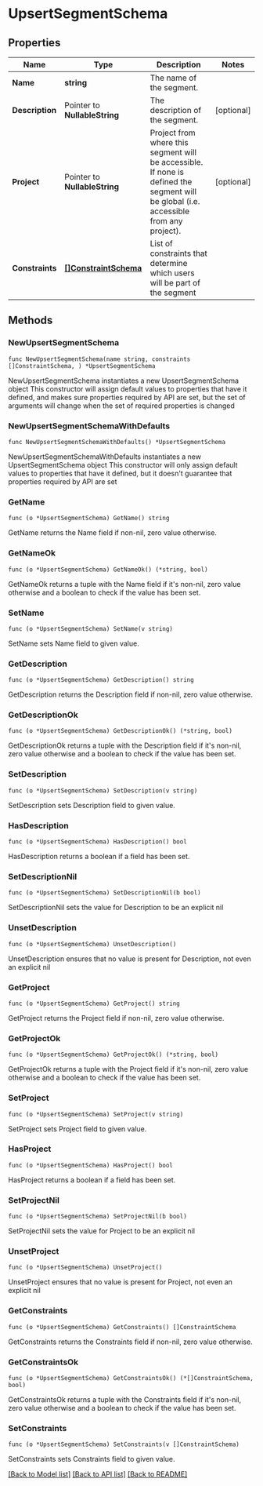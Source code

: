 # UpsertSegmentSchema

## Properties

Name | Type | Description | Notes
------------ | ------------- | ------------- | -------------
**Name** | **string** | The name of the segment. | 
**Description** | Pointer to **NullableString** | The description of the segment. | [optional] 
**Project** | Pointer to **NullableString** | Project from where this segment will be accessible. If none is defined the segment will be global (i.e. accessible from any project). | [optional] 
**Constraints** | [**[]ConstraintSchema**](ConstraintSchema.md) | List of constraints that determine which users will be part of the segment | 

## Methods

### NewUpsertSegmentSchema

`func NewUpsertSegmentSchema(name string, constraints []ConstraintSchema, ) *UpsertSegmentSchema`

NewUpsertSegmentSchema instantiates a new UpsertSegmentSchema object
This constructor will assign default values to properties that have it defined,
and makes sure properties required by API are set, but the set of arguments
will change when the set of required properties is changed

### NewUpsertSegmentSchemaWithDefaults

`func NewUpsertSegmentSchemaWithDefaults() *UpsertSegmentSchema`

NewUpsertSegmentSchemaWithDefaults instantiates a new UpsertSegmentSchema object
This constructor will only assign default values to properties that have it defined,
but it doesn't guarantee that properties required by API are set

### GetName

`func (o *UpsertSegmentSchema) GetName() string`

GetName returns the Name field if non-nil, zero value otherwise.

### GetNameOk

`func (o *UpsertSegmentSchema) GetNameOk() (*string, bool)`

GetNameOk returns a tuple with the Name field if it's non-nil, zero value otherwise
and a boolean to check if the value has been set.

### SetName

`func (o *UpsertSegmentSchema) SetName(v string)`

SetName sets Name field to given value.


### GetDescription

`func (o *UpsertSegmentSchema) GetDescription() string`

GetDescription returns the Description field if non-nil, zero value otherwise.

### GetDescriptionOk

`func (o *UpsertSegmentSchema) GetDescriptionOk() (*string, bool)`

GetDescriptionOk returns a tuple with the Description field if it's non-nil, zero value otherwise
and a boolean to check if the value has been set.

### SetDescription

`func (o *UpsertSegmentSchema) SetDescription(v string)`

SetDescription sets Description field to given value.

### HasDescription

`func (o *UpsertSegmentSchema) HasDescription() bool`

HasDescription returns a boolean if a field has been set.

### SetDescriptionNil

`func (o *UpsertSegmentSchema) SetDescriptionNil(b bool)`

 SetDescriptionNil sets the value for Description to be an explicit nil

### UnsetDescription
`func (o *UpsertSegmentSchema) UnsetDescription()`

UnsetDescription ensures that no value is present for Description, not even an explicit nil
### GetProject

`func (o *UpsertSegmentSchema) GetProject() string`

GetProject returns the Project field if non-nil, zero value otherwise.

### GetProjectOk

`func (o *UpsertSegmentSchema) GetProjectOk() (*string, bool)`

GetProjectOk returns a tuple with the Project field if it's non-nil, zero value otherwise
and a boolean to check if the value has been set.

### SetProject

`func (o *UpsertSegmentSchema) SetProject(v string)`

SetProject sets Project field to given value.

### HasProject

`func (o *UpsertSegmentSchema) HasProject() bool`

HasProject returns a boolean if a field has been set.

### SetProjectNil

`func (o *UpsertSegmentSchema) SetProjectNil(b bool)`

 SetProjectNil sets the value for Project to be an explicit nil

### UnsetProject
`func (o *UpsertSegmentSchema) UnsetProject()`

UnsetProject ensures that no value is present for Project, not even an explicit nil
### GetConstraints

`func (o *UpsertSegmentSchema) GetConstraints() []ConstraintSchema`

GetConstraints returns the Constraints field if non-nil, zero value otherwise.

### GetConstraintsOk

`func (o *UpsertSegmentSchema) GetConstraintsOk() (*[]ConstraintSchema, bool)`

GetConstraintsOk returns a tuple with the Constraints field if it's non-nil, zero value otherwise
and a boolean to check if the value has been set.

### SetConstraints

`func (o *UpsertSegmentSchema) SetConstraints(v []ConstraintSchema)`

SetConstraints sets Constraints field to given value.



[[Back to Model list]](../README.md#documentation-for-models) [[Back to API list]](../README.md#documentation-for-api-endpoints) [[Back to README]](../README.md)


